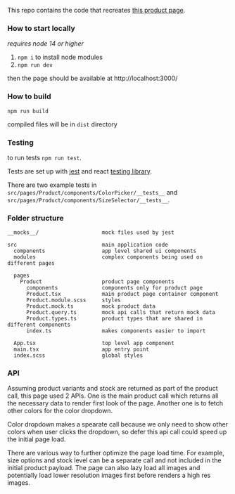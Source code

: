 This repo contains the code that recreates [this product page](https://www.koio.co/collections/collection-men/products/capri-triple-white-men).

### How to start locally

_requires node 14 or higher_

1. `npm i` to install node modules
2. `npm run dev`

then the page should be available at http://localhost:3000/

### How to build

`npm run build`

compiled files will be in `dist` directory

### Testing

to run tests `npm run test`.

Tests are set up with [jest](https://jestjs.io/) and react [testing library](https://testing-library.com/).

There are two example tests in `src/pages/Product/components/ColorPicker/__tests__` and `src/pages/Product/components/SizeSelector/__tests__`.

### Folder structure

```
__mocks__/                    mock files used by jest

src                           main application code
  components                  app level shared ui components
  modules                     complex components being used on different pages

  pages
    Product                   product page components
      components              components only for product page
      Product.tsx             main product page container component
      Product.module.scss     styles
      Product.mock.ts         mock product data
      Product.query.ts        mock api calls that return mock data
      Product.types.ts        product types that are shared in different components
      index.ts                makes components easier to import

  App.tsx                     top level app component
  main.tsx                    app entry point
  index.scss                  global styles
```

### API

Assuming product variants and stock are returned as part of the product call, this page used 2 APIs. One is the main product call which returns all the necessary data to render first look of the page. Another one is to fetch other colors for the color dropdown.

Color dropdown makes a spearate call because we only need to show other colors when user clicks the dropdown, so defer this api call could speed up the initial page load.

There are various way to further optimize the page load time. For example, size options and stock level can be a separate call and not included in the initial product payload. The page can also lazy load all images and potentially load lower resolution images first before renders a high res images.
